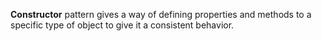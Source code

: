 **Constructor** pattern gives a way of defining properties and methods to a specific type of object to give it a consistent behavior.